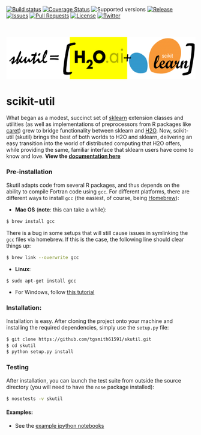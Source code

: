 [![Build status](https://travis-ci.org/tgsmith61591/skutil.svg?branch=master)](https://travis-ci.org/tgsmith61591/skutil)
[![Coverage Status](https://coveralls.io/repos/github/tgsmith61591/skutil/badge.svg?branch=master)](https://coveralls.io/github/tgsmith61591/skutil?branch=master)
![Supported versions](https://img.shields.io/badge/python-2.7-blue.svg) 
[![Release](https://img.shields.io/github/release/tgsmith61591/skutil.svg)](https://img.shields.io/github/release/tgsmith61591/skutil)
[![Issues](https://img.shields.io/github/issues-raw/tgsmith61591/skutil.svg)](https://img.shields.io/github/issues-raw/badges/shields)
[![Pull Requests](https://img.shields.io/github/issues-pr-raw/tgsmith61591/skutil.svg)](https://img.shields.io/github/issues-pr-raw/tgsmith61591/skutil)
[![License](https://img.shields.io/badge/License-BSD%203--Clause-blue.svg)](https://opensource.org/licenses/BSD-3-Clause)
[![Twitter](https://img.shields.io/twitter/follow/TayGriffinSmith.svg?style=social)](https://twitter.com/TayGriffinSmith)


<br/><br/>
![h2o-sklearn](doc/images/h2o-sklearn.png)


# scikit-util
What began as a modest, succinct set of [sklearn](https://github.com/scikit-learn/scikit-learn) extension classes and utilities (as well as implementations of preprocessors from R packages like [caret](https://github.com/topepo/caret)) grew to bridge functionality between sklearn and [H2O](https://github.com/h2oai/h2o-3).  Now, scikit-util (skutil) brings the best of both worlds to H2O and sklearn, delivering an easy transition into the world of distributed computing that H2O offers, while providing the same, familiar interface that sklearn users have come to know and love. __View the [documentation here](https://tgsmith61591.github.io/skutil)__



### Pre-installation
Skutil adapts code from several R packages, and thus depends on the ability to compile Fortran code using `gcc`. For different platforms, there are different ways to install `gcc` (the easiest, of course, being [Homebrew](http://brew.sh/)):
  - __Mac OS__ (__note__: this can take a while):
```bash
$ brew install gcc
```

There is a bug in some setups that will still cause issues in symlinking the `gcc` files via homebrew. If this is the case, the following line should clear things up:
```bash
$ brew link --overwrite gcc
```

  - __Linux__:
```bash
$ sudo apt-get install gcc
```

  - For Windows, follow [this tutorial](http://www.preshing.com/20141108/how-to-install-the-latest-gcc-on-windows/)




### Installation:

Installation is easy. After cloning the project onto your machine and installing the required dependencies, simply use the `setup.py` file:

```bash
$ git clone https://github.com/tgsmith61591/skutil.git
$ cd skutil
$ python setup.py install
```

### Testing

After installation, you can launch the test suite from outside the source directory (you will need to have the `nose` package installed):

```bash
$ nosetests -v skutil
```

#### Examples:
  - See the [example ipython notebooks](https://github.com/tgsmith61591/skutil/tree/master/doc/examples)

